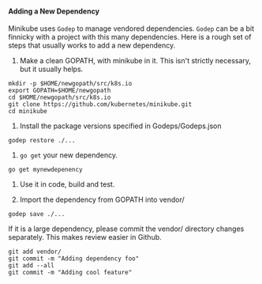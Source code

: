 #### Adding a New Dependency
Minikube uses `Godep` to manage vendored dependencies.
`Godep` can be a bit finnicky with a project with this many dependencies.
Here is a rough set of steps that usually works to add a new dependency.

1. Make a clean GOPATH, with minikube in it.
  This isn't strictly necessary, but it usually helps.

  ```shell
  mkdir -p $HOME/newgopath/src/k8s.io
  export GOPATH=$HOME/newgopath
  cd $HOME/newgopath/src/k8s.io
  git clone https://github.com/kubernetes/minikube.git
  cd minikube
  ```
  
1. Install the package versions specified in Godeps/Godeps.json
  ```shell
  godep restore ./...
  ```
  
1. `go get` your new dependency.
  ```shell
  go get mynewdepenency
  ```

1. Use it in code, build and test.

1. Import the dependency from GOPATH into vendor/
  ```shell
  godep save ./...
  ```

  If it is a large dependency, please commit the vendor/ directory changes separately.
  This makes review easier in Github.

  ```shell
  git add vendor/
  git commit -m "Adding dependency foo"
  git add --all
  git commit -m "Adding cool feature"
  ```
